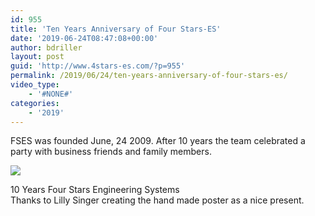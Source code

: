 ```yaml
---
id: 955
title: 'Ten Years Anniversary of Four Stars-ES'
date: '2019-06-24T08:47:08+00:00'
author: bdriller
layout: post
guid: 'http://www.4stars-es.com/?p=955'
permalink: /2019/06/24/ten-years-anniversary-of-four-stars-es/
video_type:
    - '#NONE#'
categories:
    - '2019'
---
```


FSES was founded June, 24 2009. After 10 years the team celebrated a party with business friends and family members.

[![](http://www.4stars-es.com/wp-content/uploads/2019/07/FSES_TenYears-1024x509.jpg)](http://www.4stars-es.com/wp-content/uploads/2019/07/FSES_TenYears.jpg) <figcaption>10 Years Four Stars Engineering Systems</figcaption> </figure>Thanks to Lilly Singer creating the hand made poster as a nice present.
